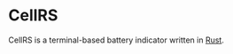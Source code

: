# CellRS

CellRS is a terminal-based battery indicator written in [Rust](https://www.rust-lang.org/).

